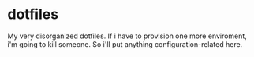 # dotfiles
My very disorganized dotfiles.
If i have to provision one more enviroment, i'm going to kill someone. So i'll put anything configuration-related here.
